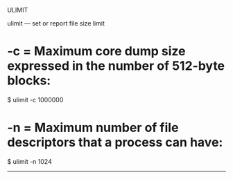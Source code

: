 ULIMIT

ulimit — set or report file size limit

# -c = Maximum core dump size expressed in the number of 512-byte blocks:
$ ulimit -c
1000000

# -n = Maximum number of file descriptors that a process can have:
$ ulimit -n
1024

---